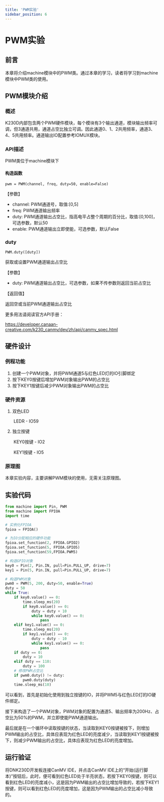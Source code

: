 ```yaml
---
title: 'PWM实验'
sidebar_position: 6
---
```


# PWM实验

## 前言

本章将介绍machine模块中的PWM类。通过本章的学习，读者将学习到machine模块中PWM类的使用。

## PWM模块介绍

### 概述

K230D内部包含两个PWM硬件模块，每个模块有3个输出通道，模块输出频率可调，但3通道共用，通道占空比独立可调。因此通道0、1、2共用频率，通道3、4、5共用频率。通道输出IO配置参考IOMUX模块。

### API描述

PWM类位于machine模块下

#### 构造函数

```
pwm = PWM(channel, freq, duty=50, enable=False)
```

【参数】

- channel: PWM通道号，取值:[0,5]
- freq: PWM通道输出频率
- duty: PWM通道输出占空比，指高电平占整个周期的百分比，取值:[0,100]，可选参数，默认50
- enable: PWM通道输出立即使能，可选参数，默认False

### duty

```
PWM.duty([duty])
```

获取或设置PWM通道输出占空比

【参数】

- duty: PWM通道输出占空比，可选参数，如果不传参数则返回当前占空比

【返回值】

返回空或当前PWM通道输出占空比

更多用法请阅读官方API手册：

https://developer.canaan-creative.com/k230_canmv/dev/zh/api/canmv_spec.html

## 硬件设计

### 例程功能

1. 创建一个PWM对象，并将PWM通道5与红色LED灯的IO引脚绑定
2. 按下KEY0按键后增加PWM对象输出PWM的占空比
3. 按下KEY1按键后减少PWM对象输出PWM的占空比

### 硬件资源

1. 双色LED

   ​	LEDR - IO59

2. 独立按键

   ​	KEY0按键 - IO2
   
   ​	KEY1按键 - IO5

### 原理图

本章实验内容，主要讲解PWM模块的使用，无需关注原理图。

##  实验代码

``` python
from machine import Pin, PWM
from machine import FPIOA
import time

# 实例化FPIOA
fpioa = FPIOA()

# 为IO分配相应的硬件功能
fpioa.set_function(2, FPIOA.GPIO2)
fpioa.set_function(5, FPIOA.GPIO5)
fpioa.set_function(59,FPIOA.PWM5)

# 构造GPIO对象
key0 = Pin(2, Pin.IN, pull=Pin.PULL_UP, drive=7)
key1 = Pin(5, Pin.IN, pull=Pin.PULL_UP, drive=7)

# 构造PWM对象
pwm0 = PWM(5, 200, duty=50, enable=True)
duty = 50
while True:
    if key0.value() == 0:
        time.sleep_ms(20)
        if key0.value() == 0:
            duty = duty + 10
            while key0.value() == 0:
                pass
    elif key1.value() == 0:
        time.sleep_ms(20)
        if key1.value() == 0:
            duty = duty - 10
            while key1.value() == 0:
                pass
    if duty == 0:
        duty = 10
    elif duty == 110:
        duty = 100
    # 修改PWM占空比
    if pwm0.duty() != duty:
        pwm0.duty(duty)
    time.sleep_ms(10)
```

可以看到，首先是初始化使用到独立按键的IO，并将PWM5与红色LED灯的IO硬件绑定。

接下来构造了一个PWM对象，PWM对象的配置为通道5、输出频率为200Hz、占空比为50%的PWM，并立即使能PWM通道输出。

最后就是在一个循环中读取按键的状态，当读取到KEY0按键被按下，则增加PWM输出的占空比，具体应表现为红色LED的亮度减少，当读取到KEY1按键被按下，则减少PWM输出的占空比，具体应表现为红色LED的亮度增加。

## 运行验证

将DNK230D开发板连接CanMV IDE，并点击CanMV IDE上的“开始(运行脚本)”按钮后，此时，便可看到红色LED处于半亮状态，若按下KEY0按键，则可以看到红色LED的亮度减小，这是因为PWM输出的占空比增加导致的，若按下KEY1按键，则可以看到红色LED的亮度增加，这是因为PWM输出的占空比减小导致的。

